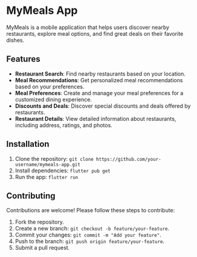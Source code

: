 # MyMeals App

MyMeals is a mobile application that helps users discover nearby restaurants, explore meal options, and find great deals on their favorite dishes.

## Features

- **Restaurant Search**: Find nearby restaurants based on your location.
- **Meal Recommendations**: Get personalized meal recommendations based on your preferences.
- **Meal Preferences**: Create and manage your meal preferences for a customized dining experience.
- **Discounts and Deals**: Discover special discounts and deals offered by restaurants.
- **Restaurant Details**: View detailed information about restaurants, including address, ratings, and photos.

## Installation

1. Clone the repository: `git clone https://github.com/your-username/mymeals-app.git`
2. Install dependencies: `flutter pub get`
3. Run the app: `flutter run`

## Contributing

Contributions are welcome! Please follow these steps to contribute:

1. Fork the repository.
2. Create a new branch: `git checkout -b feature/your-feature`.
3. Commit your changes: `git commit -m "Add your feature"`.
4. Push to the branch: `git push origin feature/your-feature`.
5. Submit a pull request.
